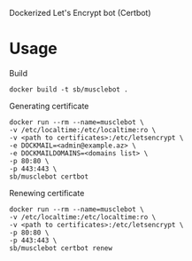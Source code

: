 Dockerized Let's Encrypt bot (Certbot)

Usage
=====

Build
    
    docker build -t sb/musclebot . 

Generating certificate

    docker run --rm --name=musclebot \
    -v /etc/localtime:/etc/localtime:ro \
    -v <path to certificates>:/etc/letsencrypt \
    -e DOCKMAIL=<admin@example.az> \
    -e DOCKMAILDOMAINS=<domains list> \
    -p 80:80 \
    -p 443:443 \
    sb/musclebot certbot 

Renewing certificate
    
    docker run --rm --name=musclebot \
    -v /etc/localtime:/etc/localtime:ro \
    -v <path to certificates>:/etc/letsencrypt \
    -p 80:80 \
    -p 443:443 \
    sb/musclebot certbot renew 
